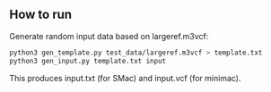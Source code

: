 ## How to run

Generate random input data based on largeref.m3vcf:
```bash
python3 gen_template.py test_data/largeref.m3vcf > template.txt
python3 gen_input.py template.txt input
```

This produces input.txt (for SMac) and input.vcf (for minimac).

<!--```bash-->
<!--cargo +nightly run --release --bin test_run-->
<!--```-->

<!--This writes imputed results to output.txt. Expected results from-->
<!--minimac are included in output_minimac.txt.-->

<!--## Unit test and benchmark-->
<!--To test small inputs with `smallref.m3vcf`,-->
<!--```bash-->
<!--cargo +nightly test-->
<!--```-->
<!--To benchmark large inputs with `largeref.m3vcf`,-->
<!--```bash-->
<!--cargo +nightly bench-->
<!--```-->

<!--## Leak-resistant `feature`-->
<!--To use `leak-resistant` feature, run any `cargo` commands in the following way:-->
<!--```bash-->
<!--cargo +nightly {...} --features leak-resistant-->
<!--```-->
